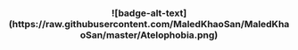 <h3 align="center">
<!--<img src="https://raw.githubusercontent.com/MaledKhaoSan/MaledKhaoSan/master/Atelophobia.png" alt="stack"/>-->
<a>![badge-alt-text](https://raw.githubusercontent.com/MaledKhaoSan/MaledKhaoSan/master/Atelophobia.png)</a>
</h3>


<div align="center">

<!--**จริง ๆ แล้วก็แปลไม่ออกหรอก.🥲**  -->
</div>
